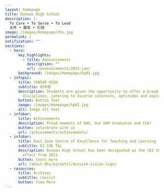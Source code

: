 ```yaml
---
layout: homepage
title: Dunman High School
description: |-
  To Care • To Serve • To Lead 
  关怀 • 服务 • 引领
image: /images/Homepage/dhs.jpg
permalink: /
notification: ""
sections:
  - hero:
      key_highlights:
        - title: Announcements
          description: ""
          url: /announcements/2023-jae/
      background: /images/Homepage/hp01.jpg
  - infopic:
      title: JUNIOR HIGH
      subtitle: 初中部
      description: Students are given the opportunity to offer a broad range of
        disciplines, catering to diverse interests, aptitudes and aspirations.
      button: Button Text
      image: /images/Homepage/hp02.jpg
      alt: Image alt text
  - infobar:
      title: Achievements
      description: Proud moments of DHS, Our DHP Graduates and CCA!
      button: celerbrate with us
      url: /achievements/achievements/
  - infobar:
      title: East Zone Centre of Excellence for Teaching and Learning
      subtitle: EZ COE T&L
      description: Dunman High School has been designated as the (EZ COE T&L) with
        effect from 2011.
      button: learn more
      url: /about-dhs/ezcoetnl/mission-vision-logo/
  - resources:
      title: Archives
      subtitle: revisit
      button: View More
---
```

